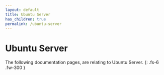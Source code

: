 ```yaml
---
layout: default
title: Ubuntu Server
has_children: true
permalink: /ubuntu-server
---
```


# Ubuntu Server

The following documentation pages, are relating to Ubuntu Server.
{: .fs-6 .fw-300 }
